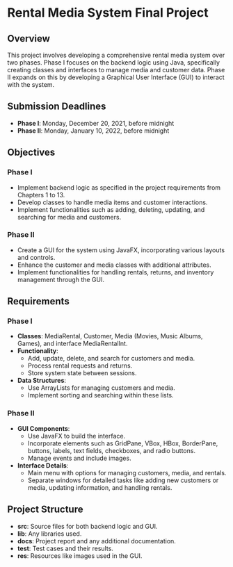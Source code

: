 # Rental Media System Final Project

## Overview
This project involves developing a comprehensive rental media system over two phases. Phase I focuses on the backend logic using Java, specifically creating classes and interfaces to manage media and customer data. Phase II expands on this by developing a Graphical User Interface (GUI) to interact with the system.

## Submission Deadlines
- **Phase I**: Monday, December 20, 2021, before midnight
- **Phase II**: Monday, January 10, 2022, before midnight

## Objectives
### Phase I
- Implement backend logic as specified in the project requirements from Chapters 1 to 13.
- Develop classes to handle media items and customer interactions.
- Implement functionalities such as adding, deleting, updating, and searching for media and customers.

### Phase II
- Create a GUI for the system using JavaFX, incorporating various layouts and controls.
- Enhance the customer and media classes with additional attributes.
- Implement functionalities for handling rentals, returns, and inventory management through the GUI.

## Requirements
### Phase I
- **Classes**: MediaRental, Customer, Media (Movies, Music Albums, Games), and interface MediaRentalInt.
- **Functionality**:
  - Add, update, delete, and search for customers and media.
  - Process rental requests and returns.
  - Store system state between sessions.
- **Data Structures**:
  - Use ArrayLists for managing customers and media.
  - Implement sorting and searching within these lists.

### Phase II
- **GUI Components**:
  - Use JavaFX to build the interface.
  - Incorporate elements such as GridPane, VBox, HBox, BorderPane, buttons, labels, text fields, checkboxes, and radio buttons.
  - Manage events and include images.
- **Interface Details**:
  - Main menu with options for managing customers, media, and rentals.
  - Separate windows for detailed tasks like adding new customers or media, updating information, and handling rentals.

## Project Structure
- **src**: Source files for both backend logic and GUI.
- **lib**: Any libraries used.
- **docs**: Project report and any additional documentation.
- **test**: Test cases and their results.
- **res**: Resources like images used in the GUI.

